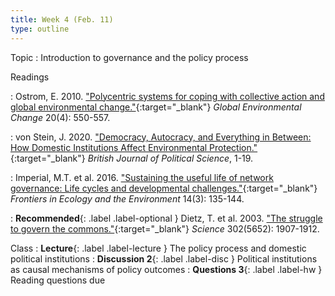 ```yaml
---
title: Week 4 (Feb. 11)
type: outline
---
```


Topic
: Introduction to governance and the policy process

Readings

: Ostrom, E. 2010. ["Polycentric systems for coping with collective action and global environmental change."](https://doi.org/10.1016/j.gloenvcha.2010.07.004){:target="_blank"} _Global Environmental Change_ 20(4): 550-557.

: von Stein, J. 2020. ["Democracy, Autocracy, and Everything in Between: How Domestic Institutions Affect Environmental Protection."](https://doi.org/10.1017/S000712342000054X){:target="_blank"} _British Journal of Political Science_, 1-19.

: Imperial, M.T. et al. 2016. ["Sustaining the useful life of network governance: Life cycles and developmental challenges."](https://doi.org/10.1002/fee.1249){:target="_blank"} _Frontiers in Ecology and the Environment_ 14(3): 135-144.

: **Recommended**{: .label .label-optional } Dietz, T. et al. 2003. ["The struggle to govern the commons."](https://doi.org/10.1126/science.1091015){:target="_blank"} _Science_ 302(5652): 1907-1912.

Class
: **Lecture**{: .label .label-lecture } The policy process and domestic political institutions
: **Discussion 2**{: .label .label-disc } Political institutions as causal mechanisms of policy outcomes
: **Questions 3**{: .label .label-hw } Reading questions due
